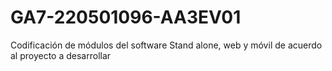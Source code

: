 # GA7-220501096-AA3EV01
Codificación de módulos del software Stand alone, web y móvil de acuerdo al proyecto a desarrollar
